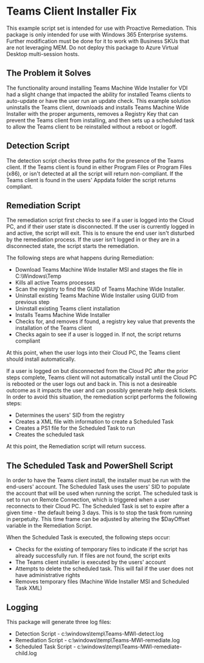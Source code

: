 # Teams Client Installer Fix
This example script set is intended for use with Proactive Remediation. This package is only intended for use with Windows 365 Enterprise systems. Further modification must be done for it to work with Business SKUs that are not leveraging MEM.  Do not deploy this package to Azure Virtual Desktop multi-session hosts.

## The Problem it Solves
The functionality around installing Teams Machine Wide Installer for VDI had a slight change that impacted the ability for installed Teams clients to auto-update or have the user run an update check. This example solution uninstalls the Teams client, downloads and installs Teams Machine Wide Installer with the proper arguments, removes a Registry Key that can prevent the Teams client from installing, and then sets up a scheduled task to allow the Teams client to be reinstalled without a reboot or logoff.

## Detection Script
The detection script checks three paths for the presence of the Teams client. If the Teams client is found in either Program Files or Program Files (x86), or isn't detected at all the script will return non-compliant. If the Teams client is found in the users' Appdata folder the script returns compliant.

## Remediation Script
The remediation script first checks to see if a user is logged into the Cloud PC, and if their user state is disconnected. If the user is currently logged in and active, the script will exit. This is to ensure the end user isn't disturbed by the remediation process. If the user isn't logged in or they are in a disconnected state, the script starts the remediation.

The following steps are what happens during Remediation:
- Download Teams Machine Wide Installer MSI and stages the file in C:\Windows\Temp
- Kills all active Teams processes
- Scan the registry to find the GUID of Teams Machine Wide Installer.
- Uninstall existing Teams Machine Wide Installer using GUID from previous step
- Uninstall existing Teams client installation
- Installs Teams Machine Wide Installer 
- Checks for, and removes if found, a registry key value that prevents the installation of the Teams client
- Checks again to see if a user is logged in. If not, the script returns compliant

At this point, when the user logs into their Cloud PC, the Teams client should install automatically.

If a user is logged on but disconnected from the Cloud PC after the prior steps complete, Teams client will not automatically install until the Cloud PC is rebooted or the user logs out and back in. This is not a desireable outcome as it impacts the user and can possibly generate help desk tickets. In order to avoid this situation, the remediation script performs the following steps:
- Determines the users' SID from the registry
- Creates a XML file with information to create a Scheduled Task
- Creates a PS1 file for the Scheduled Task to run
- Creates the scheduled task

At this point, the Remediation script will return success.

## The Scheduled Task and PowerShell Script
In order to have the Teams client install, the installer must be run with the end-users' account. The Scheduled Task uses the users' SID to populate the account that will be used when running the script. The scheduled task is set to run on Remote Connection, which is triggered when a user reconnects to their Cloud PC. The Scheduled Task is set to expire after a given time - the default being 3 days. This is to stop the task from running in perpetuity. This time frame can be adjusted by altering the $DayOffset variable in the Remediation Script.

When the Scheduled Task is executed, the following steps occur:
- Checks for the existing of temporary files to indicate if the script has already successfully run. If files are not found, the script exits
- The Teams client installer is executed by the users' account
- Attempts to delete the scheduled task. This will fail if the user does not have administrative rights
- Removes temporary files (Machine Wide Installer MSI and Scheduled Task XML)

## Logging
This package will generate three log files:
- Detection Script - c:\windows\temp\Teams-MWI-detect.log
- Remediation Script - c:\windows\temp\Teams-MWI-remediate.log
- Scheduled Task Script - c:\windows\temp\Teams-MWI-remediate-child.log

